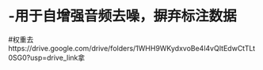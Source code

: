 # -用于自增强音频去噪，摒弃标注数据
#权重去https://drive.google.com/drive/folders/1WHH9WKydxvoBe4l4vQItEdwCtTLt0SG0?usp=drive_link拿
